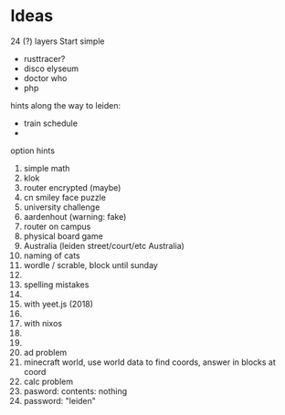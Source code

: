 
# Ideas

24 (?) layers
Start simple


* rusttracer?
* disco elyseum
* doctor who
* php

hints along the way to leiden:

* train schedule
*

option hints




1. simple math
2. klok
3. router encrypted (maybe)
4. cn smiley face puzzle
5. university challenge
6. aardenhout (warning: fake)
7. router on campus
8. physical board game
9. Australia (leiden street/court/etc Australia)
10. naming of cats
11. wordle / scrable, block until sunday
12.
13. spelling mistakes
14.
15. with yeet.js (2018)
16.
17. with nixos
18.
19. 
20. ad problem
21. minecraft world, use world data to find coords, answer in blocks at coord
22. calc problem
23. pasword: contents: nothing
24. password: "leiden"


